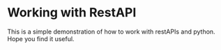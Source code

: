 # Working with RestAPI

This is a simple demonstration of how to work with restAPIs and python. Hope you find it useful.
